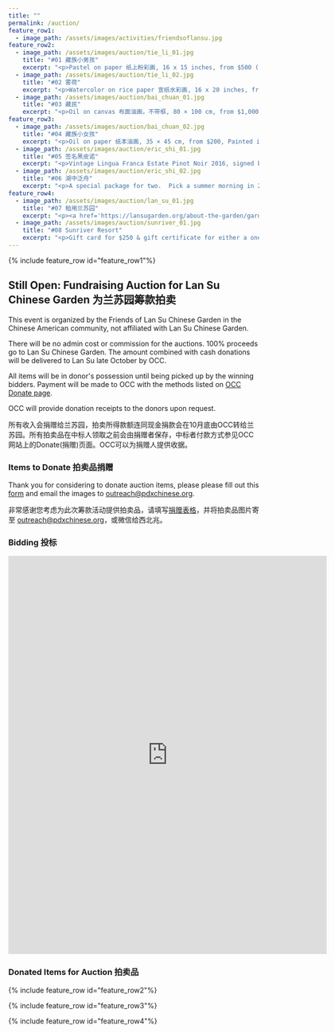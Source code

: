 ```yaml
---
title: ""
permalink: /auction/
feature_row1:
  - image_path: /assets/images/activities/friendsoflansu.jpg
feature_row2:
  - image_path: /assets/images/auction/tie_li_01.jpg
    title: "#01 藏族小男孩"
    excerpt: "<p>Pastel on paper 纸上粉彩画, 16 x 15 inches, from $500 (now $700). Authored and donated by <a href='https://www.litiefineart.com/'>Tie Li</a>.</p>"
  - image_path: /assets/images/auction/tie_li_02.jpg
    title: "#02 雾荷"
    excerpt: "<p>Watercolor on rice paper 宣纸水彩画, 16 x 20 inches, from $400. Authored and donated by <a href='https://www.litiefineart.com/'>Tie Li</a>.</p>"
  - image_path: /assets/images/auction/bai_chuan_01.jpg
    title: "#03 藏民"
    excerpt: "<p>Oil on canvas 布面油画，不带框, 80 × 100 cm, from $1,000 (now $1,100), Authored and donated by Shirakawa.白川 (顾更青)</p>"
feature_row3:
  - image_path: /assets/images/auction/bai_chuan_02.jpg
    title: "#04 藏族小女孩"
    excerpt: "<p>Oil on paper 纸本油画, 35 × 45 cm, from $200, Painted in 1988, Authored and donated by Shirakawa.白川 (顾更青)</p>"
  - image_path: /assets/images/auction/eric_shi_01.jpg
    title: "#05 签名黑皮诺"
    excerpt: "<p>Vintage Lingua Franca Estate Pinot Noir 2016, signed by <a href='https://mp.weixin.qq.com/s/3uL4-TTy5FTXPtBn9bJO4Q'>MS侍酒师大师 Larry Stone and 酿酒师 Thomas Savre</a>, from $120 (now $140), Donated by Eric Shi</p>"
  - image_path: /assets/images/auction/eric_shi_02.jpg
    title: "#06 湖中泛舟"
    excerpt: "<p>A special package for two.  Pick a summer morning in 2022 to tour the Lake Oswego by private boat and boating to 5-star rated restaurant Five Spice for a private lunch, from $250 (now $550). Donated by anonymous.</p>"
feature_row4:
  - image_path: /assets/images/auction/lan_su_01.jpg
    title: "#07 租用兰苏园"
    excerpt: "<p><a href='https://lansugarden.org/about-the-garden/garden-rental/'>Ceremony only rental</a> during the off season (Oct – June) for any Fri or Sun evening (7pm – 9pm), from $750 (now $1,000). Donated by <a href='https://lansugarden.org/'>Lan Su Chinese Garden</a>.</p>"
  - image_path: /assets/images/auction/sunriver_01.jpg
    title: "#08 Sunriver Resort"
    excerpt: "<p>Gift card for $250 & gift certificate for either a one-night stay in a <a href='https://www.sunriverresort.com/hotel-and-vacation-rentals-overview#lodge-village'>Lodge Village</a> (excludes dates between Memorial Day and Labor Day) or one round of golf for two on either the <a href='https://www.sunriverresort.com/central-oregon-bend-golf/meadows-course'>Meadows</a> or <a href='https://www.sunriverresort.com/central-oregon-bend-golf/woodlands-course'>Woodlands</a> course, from $300 (now $350). Provided by <a href='https://www.sunriverresort.com/'>Sunriver Resort</a></p>"
---
```


{% include feature_row id="feature_row1"%}

## Still Open: Fundraising Auction for Lan Su Chinese Garden 为兰苏园筹款拍卖

This event is organized by the Friends of Lan Su Chinese Garden in the Chinese American community, not affiliated with Lan Su Chinese Garden.

There will be no admin cost or commission for the auctions. 100% proceeds go to Lan Su Chinese Garden. The amount combined with cash donations will be delivered to Lan Su late October by OCC.

All items will be in donor's possession until being picked up by the winning bidders. Payment will be made to OCC with the methods listed on [OCC Donate page](https://pdxchinese.org/communityfund/).

OCC will provide donation receipts to the donors upon request.

所有收入会捐赠给兰苏园，拍卖所得款额连同现金捐款会在10月底由OCC转给兰苏园。所有拍卖品在中标人领取之前会由捐赠者保存，中标者付款方式参见OCC网站上的Donate(捐赠)页面。OCC可以为捐赠人提供收据。

### Items to Donate 拍卖品捐赠

Thank you for considering to donate auction items, please please fill out this [form](https://docs.google.com/forms/d/e/1FAIpQLSfBZ2oIamJQDQzIzu7SRv42Sw8Fj5DV0Zc9lvQxDSvFXz1mzA/viewform?usp=sf_link) and email the images to outreach@pdxchinese.org.

非常感谢您考虑为此次筹款活动提供拍卖品，请填写[捐赠表格](https://docs.google.com/forms/d/e/1FAIpQLSfBZ2oIamJQDQzIzu7SRv42Sw8Fj5DV0Zc9lvQxDSvFXz1mzA/viewform?usp=sf_link)，并将拍卖品图片寄至 outreach@pdxchinese.org，或微信给西北兆。

### Bidding 投标

<iframe src="https://docs.google.com/forms/d/e/1FAIpQLSdVD8cWijzUrYL2doh0yg_QLGnKmnE22aFnv2oR-sabbpxtsg/viewform?embedded=true" width="640" height="800" frameborder="0" marginheight="0" marginwidth="0">Loading…</iframe>

### Donated Items for Auction 拍卖品

{% include feature_row id="feature_row2"%}

{% include feature_row id="feature_row3"%}

{% include feature_row id="feature_row4"%}
